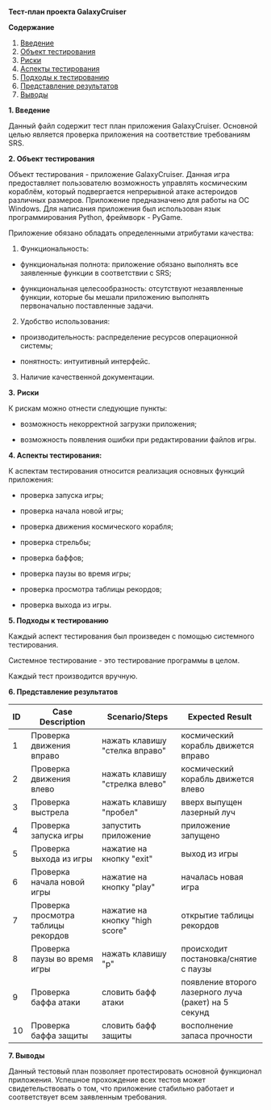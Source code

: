 **Тест-план проекта GalaxyCruiser**

**Содержание**

1. [Введение](#1)
2. [Объект тестирования](#2)
3. [Риски](#3)
4. [Аспекты тестирования](#4)
5. [Подходы к тестированию](#5)
6. [Представление результатов](#6)
7. [Выводы](#7)

<a name="1"></a>

**1. Введение**

Данный файл содержит тест план приложения GalaxyCruiser. Основной целью является проверка приложения на соответствие требованиям SRS.

<a name="2"></a>

**2. Объект тестирования**

Объект тестирования - приложение GalaxyCruiser. Данная игра предоставляет пользователю возможность управлять космическим кораблём, который подвергается непрерывной атаке астероидов различных размеров. Приложение предназначено для работы на ОС Windows. Для написания приложения был использован язык программирования Python, фреймворк - PyGame.

Приложение обязано обладать определенными атрибутами качества:

1. Функциональность:

- функциональная полнота: приложение обязано выполнять все заявленные функции в соответствии с SRS;

- функциональная целесообразность: отсутствуют незаявленные функции, которые бы мешали приложению выполнять первоначально поставленные задачи.

2. Удобство использования:

- производительность: распределение ресурсов операционной системы;

- понятность: интуитивный интерфейс.

3. Наличие качественной документации.

<a name="3"></a>

**3.** **Риски**

К рискам можно отнести следующие пункты:

- возможность некорректной загрузки приложения;

- возможность появления ошибки при редактировании файлов игры.

<a name="4"></a>

**4. Аспекты тестирования:**

К аспектам тестирования относится реализация основных функций приложения:

- проверка запуска игры;

- проверка начала новой игры;

- проверка движения космического корабля;

- проверка стрельбы;

- проверка баффов;

- проверка паузы во время игры;

- проверка просмотра таблицы рекордов;

- проверка выхода из игры.


<a name="5"></a>

**5. Подходы к тестированию**

Каждый аспект тестирования был произведен с помощью системного тестирования.

Системное тестирование - это тестирование программы в целом.

Каждый тест производится вручную.

<a name="6"></a>

**6. Представление результатов**

| ID   | Case Description                    | Scenario/Steps                          | Expected Result                                          |
| :--- | ----------------------------------- | --------------------------------------- | -------------------------------------------------------- |
| 1    | Проверка движения вправо            | нажать клавишу "стелка вправо"          | космический корабль движется вправо                      |
| 2    | Проверка движения влево             | нажать клавишу "стрелка влево"          | космический корабль движется влево                       |
| 3    | Проверка выстрела                   | нажать клавишу "пробел"                 | вверх выпущен лазерный луч                               |
| 4    | Проверка запуска игры               | запустить приложение                    | приложение запущено                                      |
| 5    | Проверка выхода из игры             | нажатие на кнопку "exit"                | выход из игры                                            |
| 6    | Проверка начала новой игры          | нажатие на кнопку "play"                | началась новая игра                                      |
| 7    | Проверка просмотра таблицы рекордов | нажатие на кнопку "high score"          | открытие таблицы рекордов                                |
| 8    | Проверка паузы во время игры        | нажать клавишу "p"                      | происходит постановка/снятие с паузы                     |
| 9    | Проверка баффа атаки                | словить бафф атаки                      | появление второго лазерного луча (ракет) на 5 секунд     |
| 10   | Проверка баффа защиты               | словить бафф защиты                     | восполнение запаса прочности                             |

<a name="7"></a>

**7. Выводы**

Данный тестовый план позволяет протестировать основной функционал приложения. Успешное прохождение всех тестов может свидетельствовать о том, что приложение стабильно работает и соответствует всем заявленным требования.